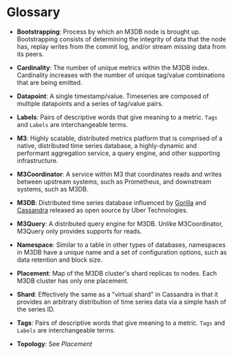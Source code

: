 # Glossary

- **Bootstrapping**: Process by which an M3DB node is brought up. Bootstrapping consists of determining
the integrity of data that the node has, replay writes from the commit log, and/or stream missing data
from its peers.

- **Cardinality**: The number of unique metrics within the M3DB index. Cardinality increases with the
number of unique tag/value combinations that are being emitted. 

- **Datapoint**: A single timestamp/value. Timeseries are composed of multiple datapoints and a series
of tag/value pairs. 

- **Labels**: Pairs of descriptive words that give meaning to a metric. `Tags` and `Labels` are interchangeable terms.

- **M3**: Highly scalable, distributed metrics platform that is comprised of a native, distributed time
series database, a highly-dynamic and performant aggregation service, a query engine, and other
supporting infrastructure.

- **M3Coordinator**: A service within M3 that coordinates reads and writes between upstream systems,
such as Prometheus, and downstream systems, such as M3DB.

- **M3DB**: Distributed time series database influenced by [Gorilla](http://www.vldb.org/pvldb/vol8/p1816-teller.pdf)
and [Cassandra](http://cassandra.apache.org/) released as open source by Uber Technologies.

- **M3Query**: A distributed query engine for M3DB. Unlike M3Coordinator, M3Query only provides supports for reads.

- **Namespace**: Similar to a table in other types of databases, namespaces in M3DB have a unique name
and a set of configuration options, such as data retention and block size.

- **Placement**: Map of the M3DB cluster's shard replicas to nodes. Each M3DB cluster has only one placement.

- **Shard**: Effectively the same as a "virtual shard" in Cassandra in that it provides an arbitrary
distribution of time series data via a simple hash of the series ID.

- **Tags**: Pairs of descriptive words that give meaning to a metric. `Tags` and `Labels` are interchangeable terms.

- **Topology**: See *Placement*
